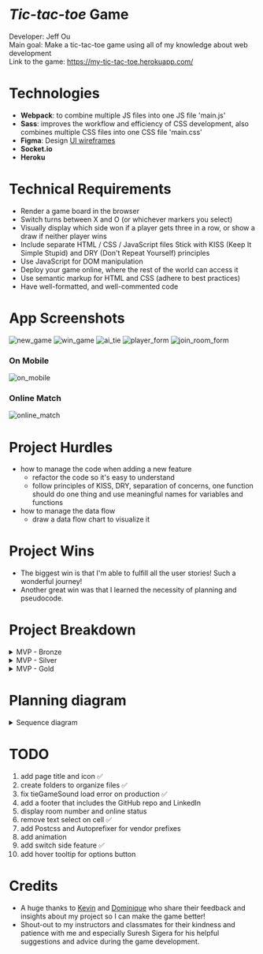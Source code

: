 # _Tic-tac-toe_ Game

Developer: Jeff Ou  
Main goal: Make a tic-tac-toe game using all of my knowledge about web development  
Link to the game: https://my-tic-tac-toe.herokuapp.com/

# Technologies

- **Webpack**: to combine multiple JS files into one JS file 'main.js'
- **Sass**: improves the workflow and efficiency of CSS development, also combines multiple CSS files into one CSS file 'main.css'
- **Figma**: Design [UI wireframes](https://www.figma.com/file/pONrt65x6N0M6ISI2OpVKh/Tic-Tac-Toe-UI-Design?node-id=6%3A40&t=g5C6NvLxxihRRiIy-1)
- **Socket.io**
- **Heroku**

# Technical Requirements

- Render a game board in the browser
- Switch turns between X and O (or whichever markers you select)
- Visually display which side won if a player gets three in a row, or show a draw if neither player wins
- Include separate HTML / CSS / JavaScript files
  Stick with KISS (Keep It Simple Stupid) and DRY (Don't Repeat Yourself) principles
- Use JavaScript for DOM manipulation
- Deploy your game online, where the rest of the world can access it
- Use semantic markup for HTML and CSS (adhere to best practices)
- Have well-formatted, and well-commented code

# App Screenshots

![new_game](./resources/app_screenshots/new_game.png)
![win_game](./resources/app_screenshots/win_game.png)
![ai_tie](./resources/app_screenshots/tie_game.png)
![player_form](./resources/app_screenshots/player_form.png)
![join_room_form](./resources/app_screenshots/join_room_form.png)

### On Mobile

![on_mobile](./resources/app_screenshots/on_mobile.png)

### Online Match

![online_match](resources/app_screenshots/online_match.png)

# Project Hurdles

- how to manage the code when adding a new feature
  - refactor the code so it's easy to understand
  - follow principles of KISS, DRY, separation of concerns, one function should do one thing and use meaningful names for variables and functions
- how to manage the data flow
  - draw a data flow chart to visualize it

# Project Wins

- The biggest win is that I'm able to fulfill all the user stories! Such a wonderful journey!
- Another great win was that I learned the necessity of planning and pseudocode.

# Project Breakdown

<details>
  <summary>MVP - Bronze</summary>

# MVP - Bronze

## User stories

- As a player, I should be able to start a new tic-tac-toe game ✅
- As a player, I should be able to click on a square to add X first and then O, and so on ✅
- As a player, I should be shown a message after each turn for if I win, lose, tie or whose turn it is next ✅
- As a player, I should not be able to click the same square twice ✅
- As a player, I should be shown a message when I win, lose or tie ✅
- As a player, I should not be able to continue playing once I win, lose, or tie ✅
- As a player, I should be able to play the game again without refreshing the page ✅

## [UI Wireframe](https://www.figma.com/file/pONrt65x6N0M6ISI2OpVKh/Tic-Tac-Toe-UI-Design?node-id=0%3A1&t=ZF6JZwuBHaZpcvQp-1)

![ui_wireframe image](./resources/ui_wireframe.png)

## Bronze Pseudocode

### HTML:

- Create a div to represent the board
  - Add class 'board'
- Create 9 div inside of the board to represent the cells
  - Add a unique id to each div: 1 to 9
  - ![board](./resources/board_with_id.png)
  - Add a class 'cell' to each div
- Create a header for the title 'Tic-Tac-Toe'
- Create a 'Play game' button
  - Add class 'resetGameButton'
- Create a div to display a message
  - Add class 'message'

### CSS:

- Use Grid to layout cells to make a 3 x 3 Board
- Add accent color to the 'Play game' button
- Add a hover effect on the 'Play game' button
- Add a click effect on the 'Play game' button

### JS:

#### Create [a Game class](./src/javascript/Game.js) with the following private instance variables:

- board: an empty object to represent the 3 x 3 board, where the key represents the position of the marked cell and the value (_1 means player1; 2 means player 2_) represents the player; ex: `{1: 1, 2: 2, ...}`.
- player1 and player2: object representing the markers for each player.
- whoseTurn: a number representing current turn player `whoseTurn = 1 means  player1 turn`
- winningCombination: an array containing 8 sub-arrays, each representing a possible winning combination in the game. Each sub-array contains 3 values that represent the positions of the cells that need to be marked in order to win; ex: `[[1,2,3], [4,5,6], ...]`.

#### The Game class should also have the following public instance methods:

- checkGameOver(positionOfMarkedCell: number): string: a method that checks if the game is over after a player marks a cell. It takes a number representing the position of the newly marked cell and returns a message indicating the winner of the game, a tie, or that the game is not over. The method does the following:
  - Switches turn to the next player.
  - Saves the player and position of the marked cell to the board.
  - Checks if there is a winning, losing, or tie condition based on the current state of the board and return the appropriate message.
- resetBoard(): void: a method that resets the game board by emptying the board object and clearing any messages and marked cells.

#### Add the following event listeners to the UI:

- A click event listener to the .resetGameButton element that reset the game.
- A click event listener to the .board element that calls the checkGameOver method and updates the UI accordingly.
</details>

<details>
<summary>MVP - Silver</summary>

# MVP - Silver

## User stories

<details>
  <summary>As a player, I want to keep track of multiple game rounds so that I can see how many times I have won, lost, or tied, and keep track of my progress in the game. ✅</summary>

### Pseudocode

#### HTML:

- Create a header element
  - Create a scoreboard element
  - Include the title element

#### JS:

- Add **player1WinCount** and **player2WinCount** private instance variables to the _Game_ class
- Update the scoreboard after any player win
</details>

<details>
<summary>As a player, I want to be able to customize my game token (X, O, name, picture, etc.) so that I can personalize my gaming experience and make it more enjoyable. ✅</summary>

### Pseudocode

#### HTML:

- create a form element
  - create a text input for a name
  - create a text input for a marker
  - create a file input for uploading an image
  - create a button to submit the change

#### JS

- update name, marker and image in UI
- update name, marker and image in the player instance

</details>

<details>
<summary>As a player, I want my game data to be saved locally using localStorage so that I can continue playing even if I lose internet connectivity or refresh the page. ✅</summary>

## Pseudocode

- Create a function saveGameData that saves the current state of the board, whose turn and players' data to localStorage
- Create a function loadGameData that loads game data from localStorage and renders the board and player's info.
</details>
<details>
<summary>As a player, I want audio to be included in the game so that I can have an immersive and enjoyable gaming experience. ✅</summary>

```
const Sounds = {
  click: new Audio("./resources/click.wav"),
  reset: new Audio("./resources/reset_game.wav"),
  win: new Audio("./resources/niceMeme.mp3"),
  lose: new Audio("./resources/lose.wav"),
  tie: new Audio("./resources/tie.wav"),
  matchReady: new Audio("./resources/match_ready.mp3"),
};
```

</details>
<details>
<summary>As a player, I want to be able to play against an AI opponent that is programmed to play an unbeatable game so that I can challenge myself and improve my skills. ✅</summary>

### Pseudocode

- How does AI mark the cell?

```
 WHEN it is AI's turn
  prevent player from marking cell
  complete the turn
  switch turn
```

- How does AI select the cell?

```
  IF AI plays second
    IF it is AI's first turn
      IF center cell is marked
        select corner cell
      ELSE
        select center cell
    ELSE
      block any potential winning combination made by human OR
            FOR each winning combination in the game:
              IF the combination has two cells filled by the human and one empty cell:
                select the empty cell
      select any potential winning combination OR
            FOR each winning combination in the game:
              IF the combination has two cells filled by the AI and one empty cell:
                select the empty cell
      randomly select empty cell
  IF AI plays first
    SET winning = false
    SET previousMove;
    IF it is AI's first turn
      select center cell
    ELSE
      block any potential winning combination made by human OR
      select any potential winning combination OR
      If corner cells are unmarked and !winning
        SET winning = true
        If humanMove === 2 or humanMove === 8
          select 4
          SET previousMove = 4
        ELSE IF humanMove === 4 or humanMove === 6
          select 2
          SET previousMove = 2
      ELSE IF winning
        IF previousMove === 4
          select 7
        ELSE
          select 1
      ELSE
        randomly select empty cell
```

</details>
<details>
 <summary>As a player, I want the game to be fully responsive so that I can play it on my mobile phone without any issues, and I want the styling to be creative and engaging, using hover effects or animations to enhance the gaming experience. ✅</summary>

```
main {
  display: grid;
  grid-template-columns: repeat(3, fit-content);
  grid-template-rows: repeat(3, fit-content);
  grid-row-gap: 0.5rem;
  grid-column-gap: 1rem;
  grid-template-areas:
    ". messageBar ."
    "sidebarLeft board sidebarRight"
    ". resetGameButton .";
}

@media screen and (max-width: 600px) {
  main {
    margin-top: 0.8rem;
    grid-template-columns: repeat(2, fit-content);
    grid-template-rows: repeat(4, fit-content);
    grid-template-areas:
      "messageBar messageBar"
      "board board"
      "resetGameButton resetGameButton"
      "sidebarLeft sidebarRight";
  }
  .scoreboard {
    width: 100%;
  }
  .resetGameButton {
    display: none;
  }
}
```

</details>

## [UI Wireframe](https://www.figma.com/file/pONrt65x6N0M6ISI2OpVKh/Tic-Tac-Toe-UI-Design?node-id=6%3A40&t=g5C6NvLxxihRRiIy-1)

![sliver_ui_wireframe](./resources/sliver_ui_wireframe.png)

</details>

<details>
<summary>MVP - Gold </summary>

# MVP - Gold

## User stories

- As a player, I want to be able to play the game online with another player
  - As a player, I can join a room to play with another player ✅
  - As a player, I'm not able to mark until it is my turn ✅
  - As a player, my board should be synced with my opponent's ✅
  - As a player, the game should be automatically reset after the game is over and switch sides ✅
  - As a player, I should be able to see the opponent's name, score and marker. ✅
  - As an admin, I want each room can only contain at most 2 players ✅

## Grid Layout

![grid](./resources/grid.png)

</details>

# Planning diagram

<details>
<summary>Sequence diagram</summary>

![image](./resources/diagrams/sequence_diagram.png)

</details>

# TODO

1. add page title and icon ✅
2. create folders to organize files ✅
3. fix tieGameSound load error on production ✅
4. add a footer that includes the GitHub repo and LinkedIn
5. display room number and online status
6. remove text select on cell ✅
7. add Postcss and Autoprefixer for vendor prefixes
8. add animation
9. add switch side feature ✅
10. add hover tooltip for options button

# Credits

- A huge thanks to [Kevin](https://github.com/dayjyun) and [Dominique](https://github.com/Dommy99) who share their feedback and insights about my project so I can make the game better!
- Shout-out to my instructors and classmates for their kindness and patience with me and especially Suresh Sigera for his helpful suggestions and advice during the game development.
